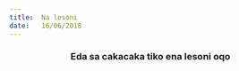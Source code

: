 ```yaml
---
title:  Na lesoni
date:   16/06/2018
---
```


### <center>Eda sa cakacaka tiko ena lesoni oqo</center>